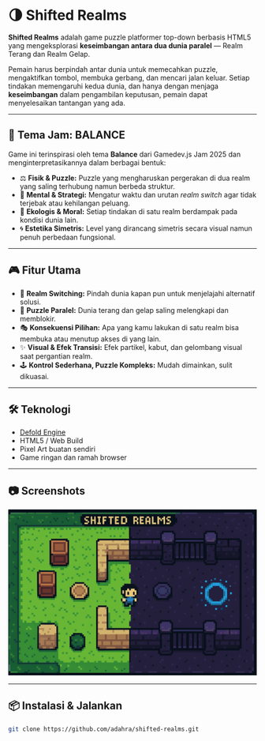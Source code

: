 # 🌗 Shifted Realms

**Shifted Realms** adalah game puzzle platformer top-down berbasis HTML5 yang mengeksplorasi **keseimbangan antara dua dunia paralel** — Realm Terang dan Realm Gelap.

Pemain harus berpindah antar dunia untuk memecahkan puzzle, mengaktifkan tombol, membuka gerbang, dan mencari jalan keluar. Setiap tindakan memengaruhi kedua dunia, dan hanya dengan menjaga **keseimbangan** dalam pengambilan keputusan, pemain dapat menyelesaikan tantangan yang ada.

---

## 🎯 Tema Jam: BALANCE

Game ini terinspirasi oleh tema **Balance** dari Gamedev.js Jam 2025 dan menginterpretasikannya dalam berbagai bentuk:

- ⚖️ **Fisik & Puzzle:** Puzzle yang mengharuskan pergerakan di dua realm yang saling terhubung namun berbeda struktur.
- 🧠 **Mental & Strategi:** Mengatur waktu dan urutan *realm switch* agar tidak terjebak atau kehilangan peluang.
- 🌱 **Ekologis & Moral:** Setiap tindakan di satu realm berdampak pada kondisi dunia lain.
- 🌀 **Estetika Simetris:** Level yang dirancang simetris secara visual namun penuh perbedaan fungsional.

---

## 🎮 Fitur Utama

- 🔄 **Realm Switching:** Pindah dunia kapan pun untuk menjelajahi alternatif solusi.
- 🧩 **Puzzle Paralel:** Dunia terang dan gelap saling melengkapi dan memblokir.
- 🎭 **Konsekuensi Pilihan:** Apa yang kamu lakukan di satu realm bisa membuka atau menutup akses di yang lain.
- ✨ **Visual & Efek Transisi:** Efek partikel, kabut, dan gelombang visual saat pergantian realm.
- 🕹️ **Kontrol Sederhana, Puzzle Kompleks:** Mudah dimainkan, sulit dikuasai.

---

## 🛠️ Teknologi

- [Defold Engine](https://defold.com/)
- HTML5 / Web Build
- Pixel Art buatan sendiri
- Game ringan dan ramah browser

---

## 📷 Screenshots

![1](https://github.com/adahra/shifted-realms/blob/main/assets/images/shifted_realms_mock.png)

---

## 📦 Instalasi & Jalankan

```bash
git clone https://github.com/adahra/shifted-realms.git
